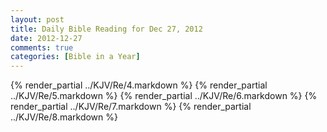 ```yaml
---
layout: post
title: Daily Bible Reading for Dec 27, 2012
date: 2012-12-27
comments: true
categories: [Bible in a Year]
---
```

{% render_partial ../KJV/Re/4.markdown %}
{% render_partial ../KJV/Re/5.markdown %}
{% render_partial ../KJV/Re/6.markdown %}
{% render_partial ../KJV/Re/7.markdown %}
{% render_partial ../KJV/Re/8.markdown %}
